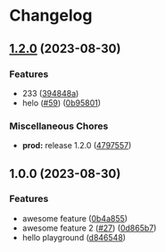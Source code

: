 # Changelog

## [1.2.0](https://github.com/kalosisz/releaser/compare/prod-v1.0.0...prod-v1.2.0) (2023-08-30)


### Features

* 233 ([394848a](https://github.com/kalosisz/releaser/commit/394848a5187e17d655b1a7fca6c160270d294492))
* helo ([#59](https://github.com/kalosisz/releaser/issues/59)) ([0b95801](https://github.com/kalosisz/releaser/commit/0b95801d7d4660b59ef5461b602e80f3f5f30ed5))


### Miscellaneous Chores

* **prod:** release 1.2.0 ([4797557](https://github.com/kalosisz/releaser/commit/4797557e3441200dc54230c5b1fa31761a4d65f1))

## 1.0.0 (2023-08-30)


### Features

* awesome feature ([0b4a855](https://github.com/kalosisz/releaser/commit/0b4a855a889f1303ab7fa6490aeafece44ebaab3))
* awesome feature 2 ([#27](https://github.com/kalosisz/releaser/issues/27)) ([0d865b7](https://github.com/kalosisz/releaser/commit/0d865b7e89cf45e17e61ce6e1b64ae2283014d55))
* hello playground ([d846548](https://github.com/kalosisz/releaser/commit/d84654806de004aeccc272ebebc522467fe18048))
